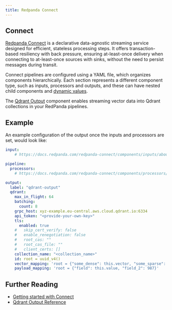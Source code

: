 ```yaml
---
title: Redpanda Connect
---
```


## Connect

[Redpanda Connect](https://www.redpanda.com/connect) is a declarative data-agnostic streaming service designed for efficient, stateless processing steps. It offers transaction-based resiliency with back pressure, ensuring at-least-once delivery when connecting to at-least-once sources with sinks, without the need to persist messages during transit.

Connect pipelines are configured using a YAML file, which organizes components hierarchically. Each section represents a different component type, such as inputs, processors and outputs, and these can have nested child components and [dynamic values](https://docs.redpanda.com/redpanda-connect/configuration/interpolation/).

The [Qdrant Output](https://docs.redpanda.com/redpanda-connect/components/outputs/qdrant/) component enables streaming vector data into Qdrant collections in your RedPanda pipelines.

## Example

An example configuration of the output once the inputs and processors are set, would look like:

```yaml
input:
    # https://docs.redpanda.com/redpanda-connect/components/inputs/about/

pipeline:
  processors:
    # https://docs.redpanda.com/redpanda-connect/components/processors/about/

output:
  label: "qdrant-output"
  qdrant:
    max_in_flight: 64
    batching:
      count: 8
    grpc_host: xyz-example.eu-central.aws.cloud.qdrant.io:6334
    api_token: "<provide-your-own-key>"
    tls:
      enabled: true
    #   skip_cert_verify: false
    #   enable_renegotiation: false
    #   root_cas: ""
    #   root_cas_file: ""
    #   client_certs: []
    collection_name: "<collection_name>"
    id: root = uuid_v4()
    vector_mapping: 'root = {"some_dense": this.vector, "some_sparse": {"indices": [23,325,532],"values": [0.352,0.532,0.532]}}'
    payload_mapping: 'root = {"field": this.value, "field_2": 987}'
```

## Further Reading

- [Getting started with Connect](https://docs.redpanda.com/redpanda-connect/guides/getting_started/)
- [Qdrant Output Reference](https://docs.redpanda.com/redpanda-connect/components/outputs/qdrant/)
